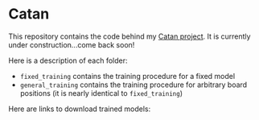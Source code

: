 # Catan

This repository contains the code behind my [Catan project](https://justinasher.me/catan_rl). It is currently under construction...come back soon!

Here is a description of each folder:

- ```fixed_training``` contains the training procedure for a fixed model
- ```general_training``` contains the training procedure for arbitrary board positions (it is nearly identical to ```fixed_training```)

Here are links to download trained models:
